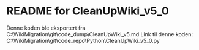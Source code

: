# README for CleanUpWiki_v5_0
Denne koden ble eksportert fra C:\WikiMigration\git\code_dump\CleanUpWiki_v5.md
Link til denne koden: C:\WikiMigration\git\code_repo\Python\CleanUpWiki_v5_0.py
